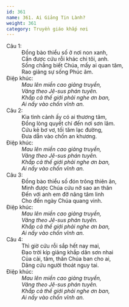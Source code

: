 ```yaml
---
id: 361
name: 361. Ai Giảng Tin Lành?
weight: 361
category: Truyền giáo khắp nơi
---
```

<dl><dt>Câu 1:</dt><dd data-verse="1">Đồng bào thiểu số ở nơi non xanh, <br/>Cần được cứu rỗi khác chi tôi, anh. <br/>Sống chẳng biết Chúa, mấy ai quan tâm, <br/>Rao giảng sự sống Phúc âm. </dd><dt>Điệp khúc:</dt><dd data-chorus="1"><em>Mau lên miền cao giảng truyền, <br/>Vâng theo Jê-sus phán tuyên. <br/>Khắp cả thế giới phải nghe ơn ban, <br/>Ai nấy vào chốn vĩnh an. </em></dd><dt>Câu 2:</dt><dd data-verse="2">Kìa tình cảnh ấy có ai thương tâm, <br/>Đồng lòng quyết chí đến nơi sơn lâm. <br/>Cứu kẻ bơ vơ, tối tăm lạc đường, <br/>Đưa dẫn vào chốn an khương. </dd><dt>Điệp khúc:</dt><dd data-chorus="1"><em>Mau lên miền cao giảng truyền, <br/>Vâng theo Jê-sus phán tuyên. <br/>Khắp cả thế giới phải nghe ơn ban, <br/>Ai nấy vào chốn vĩnh an. </em></dd><dt>Câu 3:</dt><dd data-verse="3">Đồng bào thiểu số đón trông thiên ân, <br/>Mình được Chúa cứu nỡ sao an thân <br/>Đến với anh em đỡ nâng tâm linh <br/>Cho đến ngày Chúa quang vinh. </dd><dt>Điệp khúc:</dt><dd data-chorus="1"><em>Mau lên miền cao giảng truyền, <br/>Vâng theo Jê-sus phán tuyên. <br/>Khắp cả thế giới phải nghe ơn ban, <br/>Ai nấy vào chốn vĩnh an. </em></dd><dt>Câu 4:</dt><dd data-verse="4">Thì giờ cứu rỗi sắp hết nay mai, <br/>Đạo trời kíp giảng khắp dân sơn nhai <br/>Của cải, tâm, thân Chúa ban cho ai, <br/>Dâng cứu người thoát nguy tai. </dd><dt>Điệp khúc:</dt><dd data-chorus="1"><em>Mau lên miền cao giảng truyền, <br/>Vâng theo Jê-sus phán tuyên. <br/>Khắp cả thế giới phải nghe ơn ban, <br/>Ai nấy vào chốn vĩnh an. </em></dd></dl>
